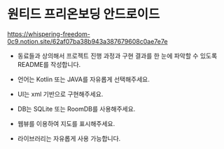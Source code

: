 # 원티드 프리온보딩 안드로이드

https://whispering-freedom-0c9.notion.site/62af07ba38b943a387679608c0ae7e7e

- 동료들과 상의해서 프로젝트 진행 과정과 구현 결과를 한 눈에 파악할 수 있도록 README를 작성합니다.

- 언어는 Kotlin 또는 JAVA를 자유롭게 선택해주세요.
- UI는 xml 기반으로 구현해주세요.
- DB는 SQLite 또는 RoomDB를 사용해주세요.
- 웹뷰를 이용하여 지도를 표시해주세요.
- 라이브러리는 자유롭게 사용 가능합니다.
